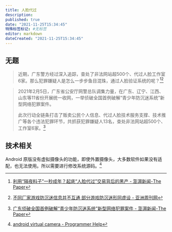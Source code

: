 ```yaml
---
title: 人脸代过
description:
published: true
date: "2021-11-25T15:34:45"
特殊标签标记: #无标签
editor: markdown
dateCreated: "2021-11-25T15:34:45"
---
```


## 无题

> 近期，广东警方经过深入追踪，查处了非法网站超500个、代过人脸工作室6家。那么犯罪嫌疑人是怎么一步步鱼目混珠，通过人脸验证系统的呢？[^9068][^2530674]

[^9068]: [利用“隔夜料子”一秒成年？起底“人脸代过”交易背后的黑产 - 澎湃新闻-The Paper](https://web.archive.org/web/20211125063319/https://www.thepaper.cn/newsDetail_forward_12906829)

[^2530674]: [不同厂家游戏防沉迷信息并不互通 部分游戏防沉迷形同虚设 - 亚洲周刊网](https://web.archive.org/web/20211118123517/http://zhoukan.smartjx.com/focus/2021/0818/2530674.html)

> 2021年2月5日，广东省公安厅网警总队调集力量，在广东、辽宁、江西、山东等11省份开展统一收网，一举侦破全国首例破解“青少年防沉迷系统”新型网络犯罪案件。
>
> 此次行动全链条打击了贩卖公民个人信息、代过人脸技术服务支撑、技术推广等各个违法犯罪环节，共抓获犯罪嫌疑人13名，查处非法网站超500个、工作室6家。[^2969]

[^2969]: [广东侦破全国首例破解“青少年防沉迷系统”新型网络犯罪案件 - 澎湃新闻-The Paper](https://web.archive.org/web/20211125062933/http://www.thepaper.cn/newsDetail_forward_12969652)

## 技术相关

Android 原版没有虚拟摄像头的功能，即使外置摄像头，大多数软件如果没有适配，也无法使用。所以需要进行修改系统源码。[^avc]

[^avc]: [android virtual camera - Programmer Help](https://web.archive.org/web/20210120023554/https://programmer.help/blogs/android-virtual-camera.html)
